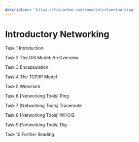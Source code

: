 ```yaml
---
description: 'https://tryhackme.com/room/introtonetworking'
---
```


# Introductory Networking

Task 1 Introduction

Task 2 The OSI Model: An Overview

Task 3 Encapsulation

Task 4 The TCP/IP Model

Task 5 Wireshark

Task 6 \[Networking Tools\] Ping

Task 7 \[Networking Tools\] Traceroute

Task 8 \[Networking Tools\] WHOIS

Task 9 \[Networking Tools\] Dig

Task 10 Further Reading

